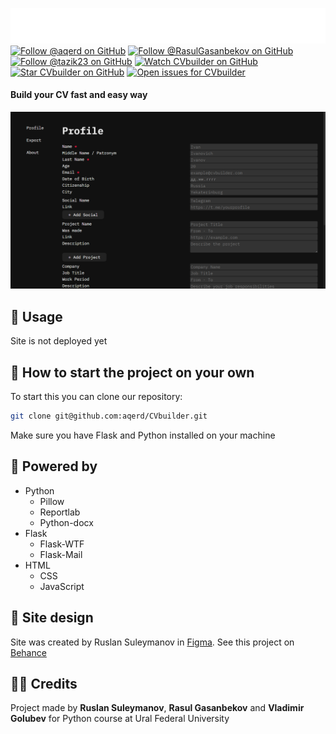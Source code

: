 ![Logo](images/logo.png)
[![Follow @aqerd on GitHub](https://img.shields.io/github/followers/aqerd?label=Ruslan%20Suleymanov&style=social-&labelColor=black&color=black)](https://github.com/aqerd)
[![Follow @RasulGasanbekov on GitHub](https://img.shields.io/github/followers/RasulGasanbekov?label=Rasul%20Gasanbekov&style=social-&labelColor=black&color=black)](https://github.com/RasulGasanbekov)
[![Follow @tazik23 on GitHub](https://img.shields.io/github/followers/tazik23?label=Vladimir%20Golubev&style=social-&labelColor=black&color=black)](https://github.com/tazik23)
[![Watch CVbuilder on GitHub](https://img.shields.io/github/watchers/aqerd/CVbuilder?label=Watch&style=social-&labelColor=black&color=black)](https://github.com/aqerd/CVbuilder/subscription)
[![Star CVbuilder on GitHub](https://img.shields.io/github/stars/aqerd/CVbuilder?label=Star&style=social-&labelColor=black&color=black)](https://github.com/aqerd/CVbuilder)
[![Open issues for CVbuilder](https://img.shields.io/github/issues/aqerd/CVbuilder?label=Issues&labelColor=black&color=black)](https://github.com/aqerd/CVbuilder/issues)
#### Build your CV fast and easy way
![Profile](images/profile.png)
## 🚀 Usage
Site is not deployed yet

## 🔗 How to start the project on your own
To start this you can clone our repository:
```bash
git clone git@github.com:aqerd/CVbuilder.git
```
Make sure you have Flask and Python installed on your machine

## 🔨 Powered by
- Python 
  - Pillow
  - Reportlab
  - Python-docx
- Flask
  - Flask-WTF 
  - Flask-Mail
- HTML 
  - CSS
  - JavaScript

## 🎨 Site design
Site was created by Ruslan Suleymanov in [Figma](https://www.figma.com). See this project on [Behance](https://www.behance.net/ruslansuleymanov)

## 🧑‍💻 Credits
Project made by **Ruslan Suleymanov**, **Rasul Gasanbekov** and **Vladimir Golubev** for Python course at Ural Federal University 
